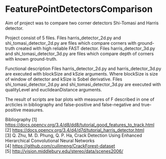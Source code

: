 # FeaturePointDetectorsComparison

Aim of project was to compare two corner detectors Shi-Tomasi and Harris detector.

Project consist of 5 files. Files harris_detector_2d.py and shi_tomasi_detector_2d.py are files which compare corners with ground-truth created with high reliable FAST detector.
Files harris_detector_3d.py and shi_tomasi_detector_3d.py are files which compare depth of corners with known ground-truth.

Functional description
Files harris_detector_2d.py and harris_detector_3d.py are executed with blockSize and kSzie arguments. Where blockSize is size of window of detector and kSize is Sobel derivative.
Files shi_tomasi_detector_2d.py and shi_tomasi_detector_3d.py are executed with qualityLevel and euclideanDistance arguments.

The result of scripts are bar plots with measures of F described in one of arcticles in bibliography and false-positive and false-negative and true-positive measures.

Bibliography
[1] https://docs.opencv.org/3.4/d8/dd8/tutorial_good_features_to_track.html  
[2] https://docs.opencv.org/3.4/d4/d7d/tutorial_harris_detector.html  
[3] Q. Zhu, M. D. Phung, Q. P. Ha, Crack Detection Using Enhanced Hierarchical Convolutional Neural Networks  
[4] https://github.com/cuilimeng/CrackForest-dataset  
[5] http://vision.middlebury.edu/stereo/data/scenes2006/  
